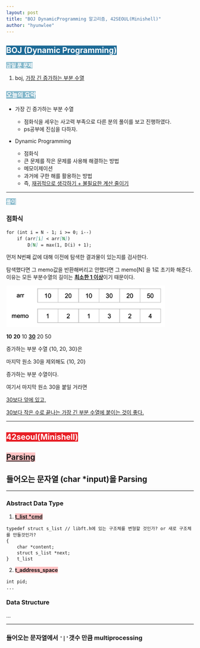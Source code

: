 ```yaml
---
layout: post
title: "BOJ DynamicProgramming 알고리즘, 42SEOUL(Minishell)"
author: "hyunwlee"
---
```


## <span style="background-color:#1D6A96; color:white">BOJ (Dynamic Programming)</span>

<span style="background-color:#85B8CB; color:white"><strong>금일 푼 문제</strong></span>

1. boj, [가장 긴 증가하는 부분 수열](https://www.acmicpc.net/problem/11053)

### <span style="background-color:#85B8CB; color:white"><strong>오늘의 요약</strong></span>

- 가장 긴 증가하는 부분 수열
  - 점화식을 세우는 사고력 부족으로 다른 분의 풀이를 보고 진행하였다.
  - ps공부에 진심을 다하자.

- Dynamic Programming
  - 점화식
  - 큰 문제를 작은 문제를 사용해 해결하는 방법
  - 메모이제이션
  - 과거에 구한 해를 활용하는 방법
  - 즉, <u>재귀적으로 생각하기 + 불필요한 계산 줄이기</u>

---

<span style="background-color:#85B8CB; color:white"><strong>풀이</strong></span>

### 점화식

```markdown
for (int i = N - 1; i >= 0; i--)
	if (arr[i] < arr[N])
		D[N] = max(1, D(i) + 1);
```



먼저 N번째 값에 대해 이전에 탐색한 결과물이 있는지를 검사한다.  

탐색했다면 그 memo값을 반환해버리고 안했다면 그 memo[N] 을 1로 초기화 해준다. 이유는 모든 부분수열의 길이는 <strong><u>최소한 1 이상</u></strong>이기 때문이다.  



<img src="https://github.com/hyunwlee-dev/TIL/blob/1896def4a8448e9ca950ce4926514edd7bdd5f6e/images/til211207/ps1.png?raw=true" style="zoom:70%;" />



<strong>10</strong> <strong>20</strong> 10 <strong><u>30</u></strong> 20 50  

증가하는 부분 수열 {10, 20, 30}은   

마지막 원소 30을 제외해도 {10, 20}  

증가하는 부분 수열이다.  

  

여기서 마지막 원소 30을 붙일 거라면  

<u>30보다 앞에 있고,</u>  

<u>30보다 작은 수로 끝나는 가장 긴 부분 수열에 붙이는 것이 좋다.</u>  

<script src="https://gist.github.com/hyunwlee-dev/9eb67c4e664b05bd06fb233a90eb4236.js"></script>

---

## <span style="background-color:#E81E25; color:white">42seoul(Minishell)</span>

## <span style="background-color:#FFC2C3"><strong><u>Parsing</u></strong></span>

## 들어오는 문자열 (char *input)을 Parsing

---

### Abstract Data Type

1. <span style="background-color:#FFC2C3"><strong><u>t_list *cmd</u></strong></span>

```
typedef struct s_list // libft.h에 있는 구조체를 변형할 것인가? or 새로 구조체를 만들것인가?
{
	char *content;
	struct s_list *next;
}	t_list
```

2. <span style="background-color:#FFC2C3"><strong>t_address_space</strong></span>

```
int pid;
...
```



### Data Structure

...

---

### 들어오는 문자열에서 `'|'`갯수 만큼 multiprocessing

